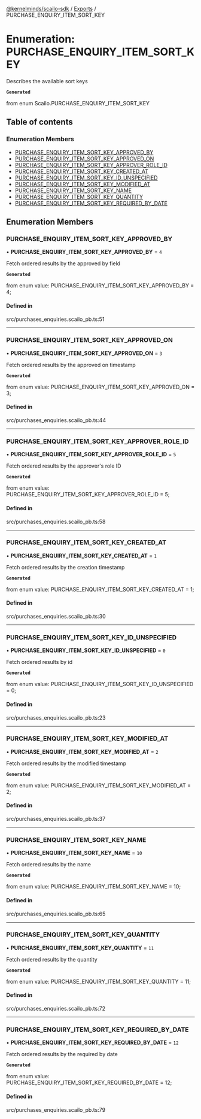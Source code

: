 [@kernelminds/scailo-sdk](../README.md) / [Exports](../modules.md) / PURCHASE\_ENQUIRY\_ITEM\_SORT\_KEY

# Enumeration: PURCHASE\_ENQUIRY\_ITEM\_SORT\_KEY

Describes the available sort keys

**`Generated`**

from enum Scailo.PURCHASE_ENQUIRY_ITEM_SORT_KEY

## Table of contents

### Enumeration Members

- [PURCHASE\_ENQUIRY\_ITEM\_SORT\_KEY\_APPROVED\_BY](PURCHASE_ENQUIRY_ITEM_SORT_KEY.md#purchase_enquiry_item_sort_key_approved_by)
- [PURCHASE\_ENQUIRY\_ITEM\_SORT\_KEY\_APPROVED\_ON](PURCHASE_ENQUIRY_ITEM_SORT_KEY.md#purchase_enquiry_item_sort_key_approved_on)
- [PURCHASE\_ENQUIRY\_ITEM\_SORT\_KEY\_APPROVER\_ROLE\_ID](PURCHASE_ENQUIRY_ITEM_SORT_KEY.md#purchase_enquiry_item_sort_key_approver_role_id)
- [PURCHASE\_ENQUIRY\_ITEM\_SORT\_KEY\_CREATED\_AT](PURCHASE_ENQUIRY_ITEM_SORT_KEY.md#purchase_enquiry_item_sort_key_created_at)
- [PURCHASE\_ENQUIRY\_ITEM\_SORT\_KEY\_ID\_UNSPECIFIED](PURCHASE_ENQUIRY_ITEM_SORT_KEY.md#purchase_enquiry_item_sort_key_id_unspecified)
- [PURCHASE\_ENQUIRY\_ITEM\_SORT\_KEY\_MODIFIED\_AT](PURCHASE_ENQUIRY_ITEM_SORT_KEY.md#purchase_enquiry_item_sort_key_modified_at)
- [PURCHASE\_ENQUIRY\_ITEM\_SORT\_KEY\_NAME](PURCHASE_ENQUIRY_ITEM_SORT_KEY.md#purchase_enquiry_item_sort_key_name)
- [PURCHASE\_ENQUIRY\_ITEM\_SORT\_KEY\_QUANTITY](PURCHASE_ENQUIRY_ITEM_SORT_KEY.md#purchase_enquiry_item_sort_key_quantity)
- [PURCHASE\_ENQUIRY\_ITEM\_SORT\_KEY\_REQUIRED\_BY\_DATE](PURCHASE_ENQUIRY_ITEM_SORT_KEY.md#purchase_enquiry_item_sort_key_required_by_date)

## Enumeration Members

### PURCHASE\_ENQUIRY\_ITEM\_SORT\_KEY\_APPROVED\_BY

• **PURCHASE\_ENQUIRY\_ITEM\_SORT\_KEY\_APPROVED\_BY** = ``4``

Fetch ordered results by the approved by field

**`Generated`**

from enum value: PURCHASE_ENQUIRY_ITEM_SORT_KEY_APPROVED_BY = 4;

#### Defined in

src/purchases_enquiries.scailo_pb.ts:51

___

### PURCHASE\_ENQUIRY\_ITEM\_SORT\_KEY\_APPROVED\_ON

• **PURCHASE\_ENQUIRY\_ITEM\_SORT\_KEY\_APPROVED\_ON** = ``3``

Fetch ordered results by the approved on timestamp

**`Generated`**

from enum value: PURCHASE_ENQUIRY_ITEM_SORT_KEY_APPROVED_ON = 3;

#### Defined in

src/purchases_enquiries.scailo_pb.ts:44

___

### PURCHASE\_ENQUIRY\_ITEM\_SORT\_KEY\_APPROVER\_ROLE\_ID

• **PURCHASE\_ENQUIRY\_ITEM\_SORT\_KEY\_APPROVER\_ROLE\_ID** = ``5``

Fetch ordered results by the approver's role ID

**`Generated`**

from enum value: PURCHASE_ENQUIRY_ITEM_SORT_KEY_APPROVER_ROLE_ID = 5;

#### Defined in

src/purchases_enquiries.scailo_pb.ts:58

___

### PURCHASE\_ENQUIRY\_ITEM\_SORT\_KEY\_CREATED\_AT

• **PURCHASE\_ENQUIRY\_ITEM\_SORT\_KEY\_CREATED\_AT** = ``1``

Fetch ordered results by the creation timestamp

**`Generated`**

from enum value: PURCHASE_ENQUIRY_ITEM_SORT_KEY_CREATED_AT = 1;

#### Defined in

src/purchases_enquiries.scailo_pb.ts:30

___

### PURCHASE\_ENQUIRY\_ITEM\_SORT\_KEY\_ID\_UNSPECIFIED

• **PURCHASE\_ENQUIRY\_ITEM\_SORT\_KEY\_ID\_UNSPECIFIED** = ``0``

Fetch ordered results by id

**`Generated`**

from enum value: PURCHASE_ENQUIRY_ITEM_SORT_KEY_ID_UNSPECIFIED = 0;

#### Defined in

src/purchases_enquiries.scailo_pb.ts:23

___

### PURCHASE\_ENQUIRY\_ITEM\_SORT\_KEY\_MODIFIED\_AT

• **PURCHASE\_ENQUIRY\_ITEM\_SORT\_KEY\_MODIFIED\_AT** = ``2``

Fetch ordered results by the modified timestamp

**`Generated`**

from enum value: PURCHASE_ENQUIRY_ITEM_SORT_KEY_MODIFIED_AT = 2;

#### Defined in

src/purchases_enquiries.scailo_pb.ts:37

___

### PURCHASE\_ENQUIRY\_ITEM\_SORT\_KEY\_NAME

• **PURCHASE\_ENQUIRY\_ITEM\_SORT\_KEY\_NAME** = ``10``

Fetch ordered results by the name

**`Generated`**

from enum value: PURCHASE_ENQUIRY_ITEM_SORT_KEY_NAME = 10;

#### Defined in

src/purchases_enquiries.scailo_pb.ts:65

___

### PURCHASE\_ENQUIRY\_ITEM\_SORT\_KEY\_QUANTITY

• **PURCHASE\_ENQUIRY\_ITEM\_SORT\_KEY\_QUANTITY** = ``11``

Fetch ordered results by the quantity

**`Generated`**

from enum value: PURCHASE_ENQUIRY_ITEM_SORT_KEY_QUANTITY = 11;

#### Defined in

src/purchases_enquiries.scailo_pb.ts:72

___

### PURCHASE\_ENQUIRY\_ITEM\_SORT\_KEY\_REQUIRED\_BY\_DATE

• **PURCHASE\_ENQUIRY\_ITEM\_SORT\_KEY\_REQUIRED\_BY\_DATE** = ``12``

Fetch ordered results by the required by date

**`Generated`**

from enum value: PURCHASE_ENQUIRY_ITEM_SORT_KEY_REQUIRED_BY_DATE = 12;

#### Defined in

src/purchases_enquiries.scailo_pb.ts:79
